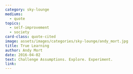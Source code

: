 ```yaml
---
category: sky-lounge
mediums:
  - quote
topics:
  - self-improvement
  - society
card-class: quote-cited
image: assets/images/categories/sky-lounge/andy_mort.jpg
title: True Learning
author: Andy Mort
date: 2016-04-02
text: Challenge Assumptions. Explore. Experiment.
link:
---
```

